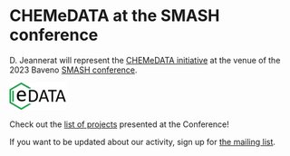 # CHEMeDATA at the SMASH conference

D. Jeannerat will represent the [CHEMeDATA initiative](README.md) at the venue of the 2023 Baveno [SMASH conference](https://smashnmr.org/).

<img src="images/chemedataLogo_transparent.png" width="100" alt="CHEMeDATA logo" />

Check out the [list of projects](projects/allProjectsPresentedSmash) presented at the Conference!

If you want to be updated about our activity, sign up for [the mailing list](https://dashboard.mailerlite.com/forms/379952/83698043057079544/share).

